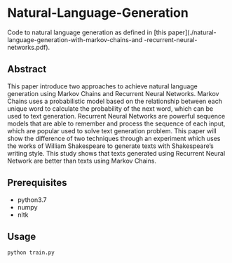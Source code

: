# Natural-Language-Generation

Code to natural language generation as defined in [this paper](./natural-language-generation-with-markov-chains-and -recurrent-neural-networks.pdf). 

## Abstract
This paper introduce two approaches to achieve natural language generation
using Markov Chains and Recurrent Neural Networks. Markov Chains uses a
probabilistic model based on the relationship between each unique word to calculate
the probability of the next word, which can be used to text generation. Recurrent
Neural Networks are powerful sequence models that are able to remember and
process the sequence of each input, which are popular used to solve text generation
problem. This paper will show the difference of two techniques through an experiment which
uses the works of William Shakespeare to generate texts with Shakespeare’s writing
style. This study shows that texts generated using Recurrent Neural Network are
better than texts using Markov Chains.

## Prerequisites

- python3.7
- numpy
- nltk

## Usage

```
python train.py
```
